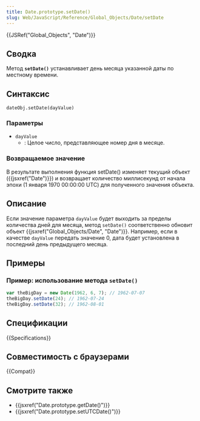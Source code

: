 ```yaml
---
title: Date.prototype.setDate()
slug: Web/JavaScript/Reference/Global_Objects/Date/setDate
---
```


{{JSRef("Global_Objects", "Date")}}

## Сводка

Метод **`setDate()`** устанавливает день месяца указанной даты по местному времени.

## Синтаксис

```
dateObj.setDate(dayValue)
```

### Параметры

- `dayValue`
  - : Целое число, представляющее номер дня в месяце.

### Возвращаемое значение

В результате выполнения функция setDate() изменяет текущий объект ({{jsxref("Date")}}) и возвращает количество миллисекунд от начала эпохи (1 января 1970 00:00:00 UTC) для полученного значения объекта.

## Описание

Если значение параметра `dayValue` будет выходить за пределы количества дней для месяца, метод `setDate()` соответственно обновит объект {{jsxref("Global_Objects/Date", "Date")}}. Например, если в качестве `dayValue` передать значение 0, дата будет установлена в последний день предыдущего месяца.

## Примеры

### Пример: использование метода `setDate()`

```js
var theBigDay = new Date(1962, 6, 7); // 1962-07-07
theBigDay.setDate(24); // 1962-07-24
theBigDay.setDate(32); // 1962-08-01
```

## Спецификации

{{Specifications}}

## Совместимость с браузерами

{{Compat}}

## Смотрите также

- {{jsxref("Date.prototype.getDate()")}}
- {{jsxref("Date.prototype.setUTCDate()")}}
